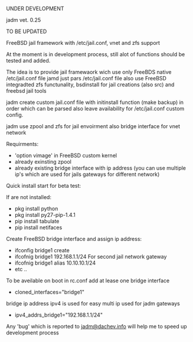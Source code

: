 UNDER DEVELOPMENT

jadm vet. 0.25

TO BE UPDATED

FreeBSD jail framework with /etc/jail.conf, vnet and zfs support 

At the moment is in development process, still alot of functions should be tested and added.

The idea is to provide jail framewaork wich use only FreeBDS native /etc/jail.conf file
jamd just pars /etc/jail.conf file also use FreeBSD integradted zfs functunality, bsdinstall 
for jail creations (also src) and freebsd jail tools

jadm create custom jail.conf file with initinstall function (make backup) in order which can be 
parsed also leave availability for /etc/jail.conf custom config.

jadm use zpool and zfs for jail envoirment also bridge interface for vnet network

Requirments:

- 'option vimage' in FreeBSD custom kernel
- already exinsting zpool
- already existing bridge interface with ip address
 (you can use multiple ip's which are used for jails gateways for different network)

Quick install start for beta test:

If are not installed:
- pkg install python
- pkg install py27-pip-1.4.1
- pip install tabulate
- pip install netifaces

Create FreeBSD bridge interface and assign ip address:
- ifconfig bridge1 create
- ifcofnig bridge1 192.168.1.1/24
For second jail network gateway
- ifcofnig bridge1 alias 10.10.10.1/24
- etc ..

To be aveilable on boot in rc.conf add at lease one bridge interface
- cloned_interfaces="bridge1"

bridge ip address ipv4 is used for easy multi ip used for jadm gateways
- ipv4_addrs_bridge1="192.168.1.1/24"

Any 'bug' which is reported to jadm@dachev.info will help me to speed up development process


